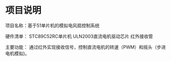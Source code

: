 # 项目说明
项目名称：基于51单片机的模拟电风扇控制系统


硬件清单：
STC89C52RC单片机
ULN2003直流电机驱动芯片
红外接收管

主要功能：
通过红外实现接收信号，控制直流电机的转速（PWM）和摇头（步进电机模拟)。
